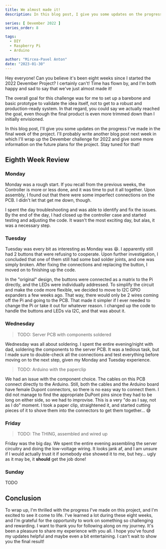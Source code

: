 ```yaml
---
title: We almost made it!
description: In this blog post, I give you some updates on the progress I made in the eigth and last week of my Devember 2022 Project.

series: [ Devember 2022 ]
series_order: 8

tags:
  - DIY
  - Raspberry Pi
  - Arduino

author: "Mircea-Pavel Anton"
date: "2023-01-30"
---
```


Hey everyone! Can you believe it's been eight weeks since I started the 2022 Devember Project? I certainly can't! Time has flown by, and I'm both happy and sad to say that we've just almost made it!

The overall goal for this challenge was for me to set up a barebone and basic prototype to validate the idea itself, not to get to a robust and production-ready system. In that regard, you could say we actually reached the goal, even though the final product is even more trimmed down than I initially envisioned.

In this blog post, I'll give you some updates on the progress I've made in the final week of the project. I'll probably write another blog post next week in which I'll wrap up the Devember challenge for 2022 and give some more information on the future plans for the project. Stay tuned for that!

## Eighth Week Review

### Monday

Monday was a rough start. If you recall from the previous weeks, the Controller is more or less done, and it was time to put it all together. Upon assembly, I found out that there were some imperfect connections on the PCB. I didn't let that get me down, though.

I spent the day troubleshooting and was able to identify and fix the issues. By the end of the day, I had closed up the controller case and started testing and adjusting the code. It wasn't the most exciting day, but alas, it was a necessary step.

### Tuesday

Tuesday was every bit as interesting as Monday was 😆. I apparently still had 2 buttons that were refusing to cooperate. Upon further investigation, I concluded that one of them still had some bad solder joints, and one was simply broken. After fixing the connections and replacing the button, I moved on to finishing up the code.

In the "original" design, the buttons were connected as a matrix to the Pi directly, and the LEDs were individually addressed. To simplify the circuit and make the code more flexible, we decided to move to I2C GPIO expanders a few weeks ago. That way, there would only be 2 wires coming off the Pi and going to the PCB. That made it simpler if I ever needed to change the Pi or take it out for whatever reason. I changed up the code to handle the buttons and LEDs via I2C, and that was about it.

### Wednesday

> TODO: Server PCB with components soldered

Wednesday was all about soldering. I spent the entire evening/night with dad, soldering the components to the server PCB. It was a tedious task, but I made sure to double-check all the connections and test everything before moving on to the next step, given my Monday and Tuesday experience.

> TODO: Arduino with the paperclip

We had an issue with the component choice. The cables on this PCB connect directly to the Arduino. Still, both the cables and the Arduino board have female Dupont connectors, so there is no easy way to connect them. I did not manage to find the appropriate DuPont pins since they had to be long on either side, so we had to improvise. This is a very "do as I say, not as I do" moment. I took a paper clip, straightened it, and started cutting pieces of it to shove them into the connectors to get them together... 😅

### Friday

> TODO: The THING, assembled and wired up

Friday was the big day. We spent the entire evening assembling the server circuitry and doing the low-voltage wiring. It looks jank af, and I am unsure if I would actually trust it if somebody else showed it to me, but hey... ugly as it may be, it **should** get the job done!

### Sunday

TODO

## Conclusion

To wrap up, I'm thrilled with the progress I've made on this project, and I'm excited to see it come to life. I've learned a lot during these eight weeks, and I'm grateful for the opportunity to work on something so challenging and rewarding. I want to thank you for following along on my journey. It's been a pleasure to share my experience with you all. I hope you've found my updates helpful and maybe even a bit entertaining. I can't wait to show you the final result!
